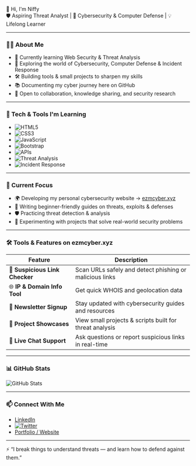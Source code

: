 👋 Hi, I'm Niffy  
🛡️ Aspiring Threat Analyst | 🔐 Cybersecurity & Computer Defense | 💡 Lifelong Learner  

---

### 👨‍💻 About Me
- 🌱 Currently learning Web Security & Threat Analysis  
- 🔐 Exploring the world of Cybersecurity, Computer Defense & Incident Response  
- 🛠️ Building tools & small projects to sharpen my skills  
- 📚 Documenting my cyber journey here on GitHub  
- 🤝 Open to collaboration, knowledge sharing, and security research  

---

### 🧰 Tech & Tools I'm Learning
- ![HTML5](https://img.shields.io/badge/HTML5-E34F26?style=for-the-badge&logo=html5&logoColor=white)  
- ![CSS3](https://img.shields.io/badge/CSS3-1572B6?style=for-the-badge&logo=css3&logoColor=white)  
- ![JavaScript](https://img.shields.io/badge/JavaScript-F7DF1E?style=for-the-badge&logo=javascript&logoColor=black)  
- ![Bootstrap](https://img.shields.io/badge/Bootstrap-7952B3?style=for-the-badge&logo=bootstrap&logoColor=white)  
- ![APIs](https://img.shields.io/badge/APIs-0D6EFD?style=for-the-badge&logo=apiblueprint&logoColor=white)  
- ![Threat Analysis](https://img.shields.io/badge/Threat_Analysis-6610F2?style=for-the-badge&logoColor=white)  
- ![Incident Response](https://img.shields.io/badge/Incident_Response-198754?style=for-the-badge&logoColor=white)  

---

### 🚀 Current Focus
- 🌍 Developing my personal cybersecurity website → [ezmcyber.xyz](https://ezmcyber.xyz)  
- 📝 Writing beginner-friendly guides on threats, exploits & defenses  
- 🛡️ Practicing threat detection & analysis  
- 🔨 Experimenting with projects that solve real-world security problems  

---

### 🛠️ Tools & Features on ezmcyber.xyz
| Feature | Description |
|---------|-------------|
| 🔗 **Suspicious Link Checker** | Scan URLs safely and detect phishing or malicious links |
| 🌐 **IP & Domain Info Tool** | Get quick WHOIS and geolocation data |
| 📰 **Newsletter Signup** | Stay updated with cybersecurity guides and resources |
| 📂 **Project Showcases** | View small projects & scripts built for threat analysis |
| 💬 **Live Chat Support** | Ask questions or report suspicious links in real-time |

---

### 📊 GitHub Stats
![GitHub Stats](https://github-readme-stats.vercel.app/api?username=YOUR_USERNAME&show_icons=true&theme=dark)  

---

### 📫 Connect With Me
- [LinkedIn](https://linkedin.com/in/YOUR_LINKEDIN)  
- <a href="https://x.com/inboxbodyguard?s=21"><img src="https://img.shields.io/badge/Twitter-1DA1F2?style=for-the-badge&logo=twitter&logoColor=white" alt="Twitter"></a>  
- [Portfolio / Website](https://ezmcyber.xyz)  

---

⚡ “I break things to understand threats — and learn how to defend against them.”